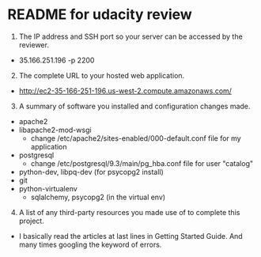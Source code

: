 # README for udacity review

1. The IP address and SSH port so your server can be accessed by the reviewer.
  * 35.166.251.196 -p 2200

2. The complete URL to your hosted web application.
  * http://ec2-35-166-251-196.us-west-2.compute.amazonaws.com/

3. A summary of software you installed and configuration changes made.
  * apache2
  * libapache2-mod-wsgi
    * change /etc/apache2/sites-enabled/000-default.conf file for my application
  * postgresql
    * change /etc/postgresql/9.3/main/pg_hba.conf file for user "catalog"
  * python-dev, libpq-dev (for psycopg2 install)
  * git
  * python-virtualenv
    * sqlalchemy, psycopg2 (in the virtual env)

4. A list of any third-party resources you made use of to complete this project.
  * I basically read the articles at last lines in Getting Started Guide.
And many times googling the keyword of errors.

